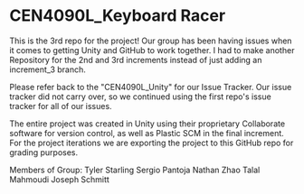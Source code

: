 # CEN4090L_Keyboard Racer

This is the 3rd repo for the project!
Our group has been having issues when it comes to getting Unity and GitHub to work together.
I had to make another Repository for the 2nd and 3rd increments instead of just adding an increment_3 branch.

Please refer back to the "CEN4090L_Unity" for our Issue Tracker. Our issue tracker did not carry over, so we continued using the first repo's issue tracker for all of our issues.

The entire project was created in Unity using their proprietary Collaborate software for version control, as well as Plastic SCM in the final increment. 
For the project iterations we are exporting the project to this GitHub repo for grading purposes.

Members of Group:
Tyler Starling
Sergio Pantoja
Nathan Zhao
Talal Mahmoudi
Joseph Schmitt
